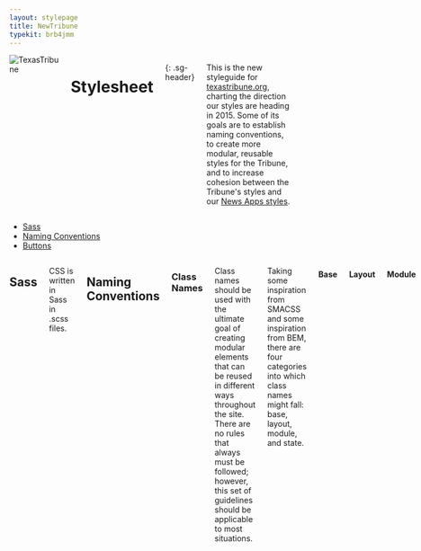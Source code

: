 ```yaml
---
layout: stylepage
title: NewTribune
typekit: brb4jmm
---
```


<!-- masthead -->
<div class="texastribune-page">
<div class="masthead sixteen columns">
  <img class="logo" src="https://s3.amazonaws.com/static.texastribune.org/common/images/logo.jpg" title="TexasTribune">

Stylesheet
==========
{: .sg-header}

This is the new styleguide for [texastribune.org](http://www.texastribune.org), charting the direction our styles are heading in 2015. Some of its goals are to establish naming conventions, to create more modular, reusable styles for the Tribune, and to increase cohesion between the Tribune's styles and our <a href="http://apps.texastribune.org/styles/">News Apps styles</a>.

</div><!-- end masthead -->

<div class="four columns"><div id='side-nav'><!-- side nav -->

* [Sass](#sass)
* [Naming Conventions](#naming)
* [Buttons](#buttons)

</div></div><!-- end side nav -->

<div class="twelve columns omega"><!-- main -->

Sass
----

CSS is written in Sass in .scss files.  

Naming Conventions
------------------

### Class Names

Class names should be used with the ultimate goal of creating modular elements
that can be reused in different ways throughout the site. There are no rules
that always must be followed; however, this set of guidelines should be applicable
to most situations.

Taking some inspiration from SMACSS and some inspiration from BEM, there are four 
categories into which class names might fall: base, layout, module, and state.

#### Base

#### Layout

#### Module

#### State

Buttons
-------

### Default Button

#### Yellow

#### Teal

#### Ghost

</div><!-- end main -->
</div>
